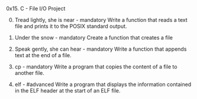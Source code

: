 0x15. C - File I/O Project

0. Tread lightly, she is near - mandatory
Write a function that reads a text file and prints it to the POSIX standard output.

1. Under the snow - mandatory
Create a function that creates a file

2. Speak gently, she can hear - mandatory
Write a function that appends text at the end of a file.

3. cp - mandatory
Write a program that copies the content of a file to another file.

4. elf - #advanced
Write a program that displays the information contained in the ELF header at the start of an ELF file.
